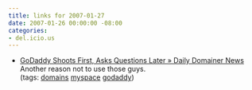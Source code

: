 ```yaml
---
title: links for 2007-01-27
date: 2007-01-26 00:00:00 -08:00
categories:
- del.icio.us
---
```


<ul class="delicious">
	<li>
		<div class="delicious-link"><a href="http://www.dailydomainer.com/news/200741-godaddy-shoots-first-asks-questions-later.html">GoDaddy Shoots First, Asks Questions Later » Daily Domainer News</a></div>
		<div class="delicious-extended">Another reason not to use those guys.</div>
		<div class="delicious-tags">(tags: <a href="http://del.icio.us/torrez/domains">domains</a> <a href="http://del.icio.us/torrez/myspace">myspace</a> <a href="http://del.icio.us/torrez/godaddy">godaddy</a>)</div>
	</li>
</ul>
